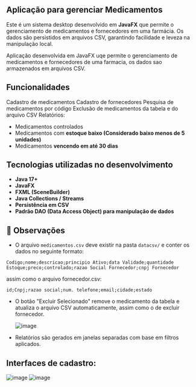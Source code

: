 ## Aplicação para gerenciar Medicamentos

Este é um sistema desktop desenvolvido em **JavaFX** que permite o gerenciamento de medicamentos e fornecedores em uma farmácia. Os dados são persistidos em arquivos CSV, garantindo facilidade e leveza na manipulação local.

Aplicação desenvolvida em JavaFX uqe permite o gerenciamento de medicamentos e fornecedores de uma farmacia, os dados sao armazenados em arquivos CSV.

## Funcionalidades

 Cadastro de medicamentos
 Cadastro de fornecedores
 Pesquisa de medicamentos por código
Exclusão de medicamentos da tabela e do arquivo CSV
Relatórios:
  - Medicamentos controlados
  - Medicamentos com **estoque baixo (Considerado baixo menos de 5 unidades)**
  - Medicamentos **vencendo em até 30 dias**

## Tecnologias utilizadas no desenvolvimento

- **Java 17+**
- **JavaFX**
- **FXML (SceneBuilder)**
- **Java Collections / Streams**
- **Persistência em CSV**
- **Padrão DAO (Data Access Object) para manipulação de dados**



## 📝 Observações

- O arquivo `medicamentos.csv` deve existir na pasta `datacsv/` e conter os dados no seguinte formato:

```
Codigo;nome;descricao;principio Ativo;data Validade;quantidade Estoque;preco;controlado;razao Social Fornecedor;cnpj Fornecedor
```
assim como o arquivo fornecedor.csv:

```
id;Cnpj;razao social;num. telefone;email;cidade;estado
```

- O botão "Excluir Selecionado" remove o medicamento da tabela e atualiza o arquivo CSV automaticamente, assim como o de excluir fornecedor.

  
  ![image](https://github.com/user-attachments/assets/e67d571b-7cc1-4b7e-8224-2d2b5e73a628)


- Relatórios são gerados em janelas separadas com base em filtros aplicados.

  
## Interfaces de cadastro:
![image](https://github.com/user-attachments/assets/87aefe85-7a50-4638-95f3-0386b3f4c2ea)
![image](https://github.com/user-attachments/assets/61d2086a-a9fe-4dac-805b-dcf1276cd62f)



